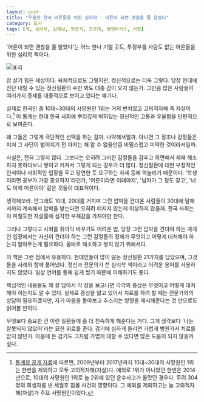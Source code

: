 ```yaml
---
layout: post
title: "우울한 한국 어른들을 위한 심리학 - 어른이 되면 괜찮을 줄 알았다"
category: 도서
tags: [책, 심리학, 김혜남, 박종석, 포르체, 쌤앤파커스, 서평]
---
```


'어른이 되면 괜찮을 줄 알았다'는
어느 한나 기댈 곳도, 투정부를 사람도 없는
어른들을 위한 심리학 책이다.

![표지](https://lh3.googleusercontent.com/PIg8eEjk2_xRCmAq24oUwJ0RReiuZbX0wvkvXAcQp9h-y3Q9NX5b9zR-FPEOzByIlgN0EGGzQ4U5EA=s480)

참 살기 힘든 세상이다.
육체적으로도 그렇지만, 정신적으로는 더욱 그렇다.
당장 현대에 진단 내릴 수 있는 정신질환의 수만 봐도 대충 감이 오지 않는가.
그만큼 많은 사람들이 여러가지 증세를 대중적으로 보이고 있다는 얘기다.

실제로 한국인 중 10대~30대의 사망원인 1위는 거의 변치않고 고의적자해 즉 자살이다.[^1]
이 통계는 현대 한국 사회에 뿌리깊게 박혀있는 정신적인 고통과 우울함을 단편적으로 보여준다.

[^1]: [통계청 공개 자료](http://kostat.go.kr/portal/korea/kor_nw/1/6/2/index.board)에 따르면, 2009년부터 2017년까지 10대~30대의 사망원인 1위는 한번을 제외하고 모두 고의적자해(자살)다. 예외로 1위가 아니었던 한번은 2014년으로, 10대의 사망원인 1위로 늘 2위에 있던 운수사고가 올랐던 경우다. 무려 304명의 희생자를 낸 세월호 침몰 사건의 영향이다. 그 예외를 제외하고는 늘 고의적자해(자살)가 주요 사망원인이었다.

왜 그들은 그렇게 극단적인 선택을 하는 걸까.
나약해서일까.
아니면 그 징조나 감정들은 미처 그 사단이 벌어지기 전 까지는
채 알 수 없을만큼 비밀스럽고 미약한 것이라서일까.

사실은, 전혀 그렇지 않다.
그보다는 오히려 그러한 감정들을 감추고 외면해서 제때 해소하지 못하다보니
쌓이고 커져서 그렇게 되는 경우가 더 많다.
정신질환에 대한 부정적인 인식이나
사회적인 입장을 두고 당연한 듯 요구하는 자세 등에 억눌리기 때문이다.
'학생이라면 공부가 가장 중요하지'라던가,
'어른이라면 이래야지',
'남자가 그 정도 갖고',
'너도 이제 어른이야' 같은 것들이 대표적이다.

생각해보라.
안그래도 10대, 20대를 거치며 그런 압박을 견뎌온 사람들이
30대에 달해서까지 계속해서 압박을 받는다면
오히려 터지지 않는게 이상하지 않을까.
한국 사회는 이 미칠듯한 자살률에 심각한 부채감을 가져야만 한다.

그러나 그렇다고 사회를 휘까닥 바꾸기도 어려운 법,
당장 그런 압박을 견뎌야 하는 개개인 입장에서는
자신이 견뎌야 하는 그런 감정들의 정체가 무엇이고
어떻게 대처해야 하는지 알아두는게 필요하다.
올바로 해소하고 쌓지 않기 위해서다.

이 책은 그런 점에서 유용하다.
현대인들이 많이 앓는 정신질환 21가지를 담았으며,
그것들을 사례와 함께 풀어냈다.
정신과 전문의가 쓴 심리학 책이라고 어려운 용어를 사용하지도 않았다.
일상 언어를 통해 쉽게 썼기 때문에 이해하기도 좋다.

핵심적인 내용들도 꽤 잘 담아서
각 장을 보고나면 각각의 증상은 무엇이고 어떻게 대처해야 하는지도 알 수 있다.
실제로 증상을 앓고 있어서 치료를 하려 할 때는 전문가와의 상담이 필요하겠지만,
자기 마음을 돌아보고 추스리는 방향을 제시해준다는 것 만으로도 읽어볼 만하다.

무엇보다 중요한 건 이런 질환들에 좀 더 친숙하게 해준다는 거다.
그게 생각보다 '나는 잘못되지 않았어'라는 묘한 위로를 준다.
감기에 심하게 들리면 가볍게 병원가서 치료를 받지 않던가.
마음에 든 감기도 그처럼 가볍게 대할 수 있다면 많은 도움이 되지 않을까 싶다.
